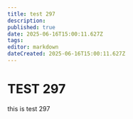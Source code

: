 ```yaml
---
title: test 297
description: 
published: true
date: 2025-06-16T15:00:11.627Z
tags: 
editor: markdown
dateCreated: 2025-06-16T15:00:11.627Z
---
```


# TEST 297
this is test 297

